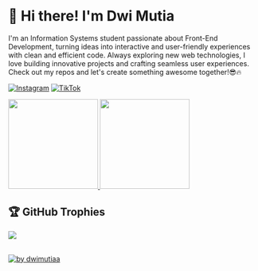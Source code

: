 <p align="left"> <img src="https://komarev.com/ghpvc/?username=dwimutiaa&label=Profile%20views&color=0e75b6&style=flat" alt="" /> </p>

# 👋 Hi there! I'm Dwi Mutia

I'm an Information Systems student passionate about Front-End Development, turning ideas into interactive and user-friendly experiences with clean and efficient code. Always exploring new web technologies, I love building innovative projects and crafting seamless user experiences. Check out my repos and let's create something awesome together!😎🔥
 

[![Instagram](https://img.shields.io/badge/Instagram-%23E4405F.svg?logo=Instagram&logoColor=white)](https://www.instagram.com/_binturafiq) [![TikTok](https://img.shields.io/badge/TikTok-%23000000.svg?logo=TikTok&logoColor=white)](https://www.tiktok.com/@_binturafiq)


<p align="left">
<a href="https://github.com/dwimutiaa">
<img height="180em" src="https://github-readme-stats-eight-theta.vercel.app/api?username=dwimutiaa&show_icons=true&theme=algolia&include_all_commits=true&count_private=true"/>
<img height="180em" src="https://github-readme-stats-eight-theta.vercel.app/api/top-langs/?username=dwimutiaa&layout=compact&theme=algolia"/>
</a>
</p>

 ## 🏆 GitHub Trophies
![](https://github-profile-trophy.vercel.app/?username=dwimutiaa&theme=onestar&title=MultiLanguage,Stars,Commits,Repositories,Followers,Experience,PullRequest)

<br>
<div align="left">
  <a href="#">
    <img src="https://github-readme-activity-graph.vercel.app/graph?username=dwimutiaa&theme=github-compact&radius=16" height="auto" alt="by dwimutiaa"/>
</a>